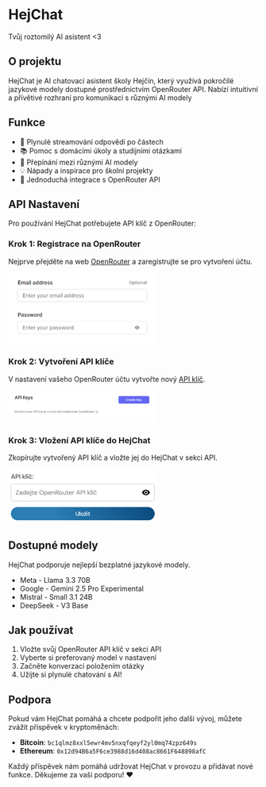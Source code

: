 # HejChat

Tvůj roztomilý AI asistent &lt;3

## O projektu

HejChat je AI chatovací asistent školy Hejčín, který využívá pokročilé jazykové modely dostupné prostřednictvím OpenRouter API. Nabízí intuitivní a přívětivé rozhraní pro komunikaci s různými AI modely

## Funkce

- 💬 Plynulé streamování odpovědí po částech
- 📚 Pomoc s domácími úkoly a studijními otázkami
- 🔄 Přepínání mezi různými AI modely
- 💡 Nápady a inspirace pro školní projekty
- 🔑 Jednoduchá integrace s OpenRouter API

## API Nastavení

Pro používání HejChat potřebujete API klíč z OpenRouter:

### Krok 1: Registrace na OpenRouter
Nejprve přejděte na web [OpenRouter](https://openrouter.ai/sign-up) a zaregistrujte se pro vytvoření účtu.

<img src="./img/openrouter_signup.png" alt="OpenRouter Sign Up" width="300">

### Krok 2: Vytvoření API klíče
V nastavení vašeho OpenRouter účtu vytvořte nový [API klíč](https://openrouter.ai/settings/keys).

<img src="./img/openrouter_key.png" alt="OpenRouter API Key" width="300">

### Krok 3: Vložení API klíče do HejChat
Zkopírujte vytvořený API klíč a vložte jej do HejChat v sekci API.

<img src="./img/hejchat_api.png" alt="HejChat API Key" width="300">

## Dostupné modely

HejChat podporuje nejlepší bezplatné jazykové modely.

- Meta - Llama 3.3 70B
- Google - Gemini 2.5 Pro Experimental
- Mistral - Small 3.1 24B
- DeepSeek - V3 Base

## Jak používat

1. Vložte svůj OpenRouter API klíč v sekci API
2. Vyberte si preferovaný model v nastavení
3. Začněte konverzaci položením otázky
4. Užijte si plynulé chatování s AI!

## Podpora

Pokud vám HejChat pomáhá a chcete podpořit jeho další vývoj, můžete zvážit příspěvek v kryptoměnách:

- **Bitcoin**: `bc1qlmz8xxl5ewr4mv5nxqfqeyf2yl0mq74zpz649s`
- **Ethereum**: `0x12d94B6a5F6ce3988d16d408ac8661F648898afC`

Každý příspěvek nám pomáhá udržovat HejChat v provozu a přidávat nové funkce. Děkujeme za vaši podporu! ❤️